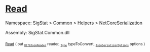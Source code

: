 # [Read](./NetCoreFeatureDescriptorTConverter-100664077.md)

Namespace: [SigStat]() > [Common](./../../../README.md) > [Helpers](./../../README.md) > [NetCoreSerialization](./../README.md)

Assembly: SigStat.Common.dll

<sub>[Read](./NetCoreFeatureDescriptorTConverter-100664077.md) ( out <sub>[`Utf8JsonReader`](https://docs.microsoft.com/en-us/dotnet/api/System.Text.Json.Utf8JsonReader)</sub> reader, <sub>[`Type`](https://docs.microsoft.com/en-us/dotnet/api/System.Type)</sub> typeToConvert, <sub>[`JsonSerializerOptions`](https://docs.microsoft.com/en-us/dotnet/api/System.Text.Json.JsonSerializerOptions)</sub> options )</sub>&nbsp; &nbsp; &nbsp; &nbsp; &nbsp; &nbsp; &nbsp; &nbsp; &nbsp;<sub></sub>
